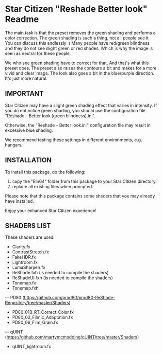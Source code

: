 # Star Citizen "Reshade Better look" Readme

The main task is that the preset removes the green shading and performs a color correction.
The green shading is such a thing, not all people see it. You can discuss this endlessly :)
Many people have red/green blindness and they do not see slight green or red shades. 
Which is why the image is seen as neutral for these people. 

We who see green shading have to correct for that. And that's what this preset does. 
The preset also raises the contours a bit and makes for a more vivid and clear image. 
The look also goes a bit in the blue/purple direction. It's just more natural.



## IMPORTANT
Star Citizen may have a slight green shading effect that varies in intensity.
If you do not notice green shading, you should use the configuration file "Reshade - Better look (green blindness).ini".

Otherwise, the "Reshade - Better look.ini" configuration file may result in excessive blue shading.

We recommend testing these settings in different environments, e.g. hangars.




## INSTALLATION
To install this package, do the following:

1. copy the "Bin64" folder from this package to your Star Citizen directory.
2. replace all existing files when prompted.

Please note that this package contains some shaders that you may already have installed.

Enjoy your enhanced Star Citizen experience!




## SHADERS LIST
These shaders are used:
- Clarity.fx
- ContrastStretch.fx
- FakeHDR.fx
- Lightroom.fx
- LumaSharpen.fx
- ReShade.fxh 	(is needed to compile the shaders)
- ReShadeUI.fxh (is needed to compile the shaders)
- Tonemap.fx
- Tonemap.fxh

-- PD80 (https://github.com/prod80/prod80-ReShade-Repository/tree/master/Shaders)
   - PD80_01B_RT_Correct_Color.fx
   - PD80_03_Filmic_Adaptation.fx
   - PD80_06_Film_Grain.fx

-- qUINT (https://github.com/martymcmodding/qUINT/tree/master/Shaders)
   - qUINT_lightroom.fx
